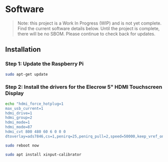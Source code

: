 # Software

> Note: this project is a Work In Progress (WIP) and is not yet complete. Find the current software details below. Until the project is complete, there will be no SBOM. Please continue to check back for updates.

## Installation

### Step 1: Update the Raspberry Pi

```bash
sudo apt-get update
```

### Step 2: Install the drivers for the Elecrow 5" HDMI Touchscreen Display

```bash
echo "hdmi_force_hotplug=1
max_usb_current=1
hdmi_drive=1
hdmi_group=2
hdmi_mode=1
hdmi_mode=87
hdmi_cvt 800 480 60 6 0 0 0
dtoverlay=ads7846,cs=1,penirq=25,penirq_pull=2,speed=50000,keep_vref_on=0,swapxy=0, pmax=255,xohms=150,xmin=200,xmax=3900,ymin=200,ymax=3900 display_rotate=0" | sudo tee -a /boot/firmware/config.txt
```
```bash
sudo reboot now
```
```bash
sudo apt install xinput-calibrator
```
